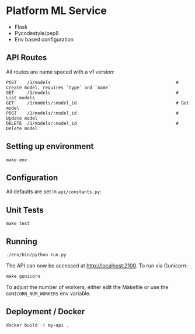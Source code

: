 # Platform ML Service

- Flask
- Pycodestyle/pep8
- Env based configuration

## API Routes

All routes are name spaced with a v1 version:

```
POST    /1/models                                                # Create model, requires `type` and `name`
GET     /1/models                                                # List models
GET     /1/models/:model_id                                      # Get model
POST    /1/models/:model_id                                      # Update model
DELETE  /1/models/:model_id                                      # Delete model
```

## Setting up environment

```
make env
```

## Configuration

All defaults are set in `api/constants.py`:

## Unit Tests

```
make test
```

## Running

```
./env/bin/python run.py
```

The API can now be accessed at [http://localhost:2100](http://localhost:2100). To run via Gunicorn:

```
make gunicorn
```

To adjust the number of workers, either edit the Makefile or use the `GUNICORN_NUM_WORKERS` env variable.

## Deployment / Docker

```bash
docker build -t my-api .
```
